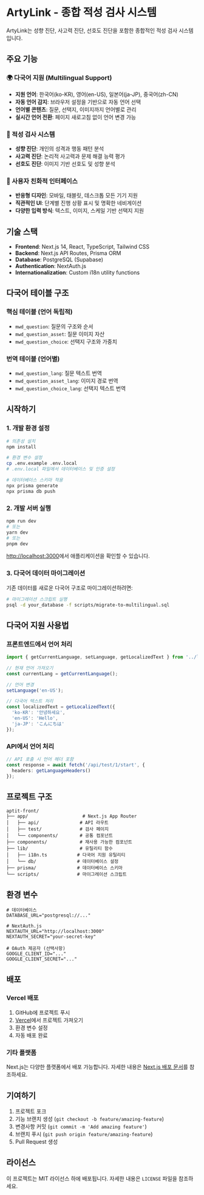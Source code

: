 # ArtyLink - 종합 적성 검사 시스템

ArtyLink는 성향 진단, 사고력 진단, 선호도 진단을 포함한 종합적인 적성 검사 시스템입니다.

## 주요 기능

### 🌍 다국어 지원 (Multilingual Support)
- **지원 언어**: 한국어(ko-KR), 영어(en-US), 일본어(ja-JP), 중국어(zh-CN)
- **자동 언어 감지**: 브라우저 설정을 기반으로 자동 언어 선택
- **언어별 콘텐츠**: 질문, 선택지, 이미지까지 언어별로 관리
- **실시간 언어 전환**: 페이지 새로고침 없이 언어 변경 가능

### 📝 적성 검사 시스템
- **성향 진단**: 개인의 성격과 행동 패턴 분석
- **사고력 진단**: 논리적 사고력과 문제 해결 능력 평가
- **선호도 진단**: 이미지 기반 선호도 및 성향 분석

### 🎨 사용자 친화적 인터페이스
- **반응형 디자인**: 모바일, 태블릿, 데스크톱 모든 기기 지원
- **직관적인 UI**: 단계별 진행 상황 표시 및 명확한 네비게이션
- **다양한 입력 방식**: 텍스트, 이미지, 스케일 기반 선택지 지원

## 기술 스택

- **Frontend**: Next.js 14, React, TypeScript, Tailwind CSS
- **Backend**: Next.js API Routes, Prisma ORM
- **Database**: PostgreSQL (Supabase)
- **Authentication**: NextAuth.js
- **Internationalization**: Custom i18n utility functions

## 다국어 테이블 구조

### 핵심 테이블 (언어 독립적)
- `mwd_question`: 질문의 구조와 순서
- `mwd_question_asset`: 질문 이미지 자산
- `mwd_question_choice`: 선택지 구조와 가중치

### 번역 테이블 (언어별)
- `mwd_question_lang`: 질문 텍스트 번역
- `mwd_question_asset_lang`: 이미지 경로 번역
- `mwd_question_choice_lang`: 선택지 텍스트 번역

## 시작하기

### 1. 개발 환경 설정

```bash
# 의존성 설치
npm install

# 환경 변수 설정
cp .env.example .env.local
# .env.local 파일에서 데이터베이스 및 인증 설정

# 데이터베이스 스키마 적용
npx prisma generate
npx prisma db push
```

### 2. 개발 서버 실행

```bash
npm run dev
# 또는
yarn dev
# 또는
pnpm dev
```

[http://localhost:3000](http://localhost:3000)에서 애플리케이션을 확인할 수 있습니다.

### 3. 다국어 데이터 마이그레이션

기존 데이터를 새로운 다국어 구조로 마이그레이션하려면:

```bash
# 마이그레이션 스크립트 실행
psql -d your_database -f scripts/migrate-to-multilingual.sql
```

## 다국어 지원 사용법

### 프론트엔드에서 언어 처리

```typescript
import { getCurrentLanguage, setLanguage, getLocalizedText } from '../lib/i18n';

// 현재 언어 가져오기
const currentLang = getCurrentLanguage();

// 언어 변경
setLanguage('en-US');

// 다국어 텍스트 처리
const localizedText = getLocalizedText({
  'ko-KR': '안녕하세요',
  'en-US': 'Hello',
  'ja-JP': 'こんにちは'
});
```

### API에서 언어 처리

```typescript
// API 호출 시 언어 헤더 포함
const response = await fetch('/api/test/1/start', {
  headers: getLanguageHeaders()
});
```

## 프로젝트 구조

```
aptit-front/
├── app/                    # Next.js App Router
│   ├── api/               # API 라우트
│   ├── test/              # 검사 페이지
│   └── components/        # 공통 컴포넌트
├── components/            # 재사용 가능한 컴포넌트
├── lib/                   # 유틸리티 함수
│   ├── i18n.ts           # 다국어 지원 유틸리티
│   └── db/               # 데이터베이스 설정
├── prisma/               # 데이터베이스 스키마
└── scripts/              # 마이그레이션 스크립트
```

## 환경 변수

```env
# 데이터베이스
DATABASE_URL="postgresql://..."

# NextAuth.js
NEXTAUTH_URL="http://localhost:3000"
NEXTAUTH_SECRET="your-secret-key"

# OAuth 제공자 (선택사항)
GOOGLE_CLIENT_ID="..."
GOOGLE_CLIENT_SECRET="..."
```

## 배포

### Vercel 배포

1. GitHub에 프로젝트 푸시
2. [Vercel](https://vercel.com)에서 프로젝트 가져오기
3. 환경 변수 설정
4. 자동 배포 완료

### 기타 플랫폼

Next.js는 다양한 플랫폼에서 배포 가능합니다. 자세한 내용은 [Next.js 배포 문서](https://nextjs.org/docs/app/building-your-application/deploying)를 참조하세요.

## 기여하기

1. 프로젝트 포크
2. 기능 브랜치 생성 (`git checkout -b feature/amazing-feature`)
3. 변경사항 커밋 (`git commit -m 'Add amazing feature'`)
4. 브랜치 푸시 (`git push origin feature/amazing-feature`)
5. Pull Request 생성

## 라이선스

이 프로젝트는 MIT 라이선스 하에 배포됩니다. 자세한 내용은 `LICENSE` 파일을 참조하세요.

